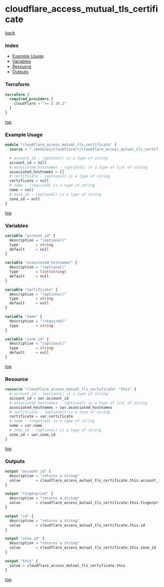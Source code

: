 # cloudflare_access_mutual_tls_certificate

[back](../cloudflare.md)

### Index

- [Example Usage](#example-usage)
- [Variables](#variables)
- [Resource](#resource)
- [Outputs](#outputs)

### Terraform

```terraform
terraform {
  required_providers {
    cloudflare = ">= 2.19.2"
  }
}
```

[top](#index)

### Example Usage

```terraform
module "cloudflare_access_mutual_tls_certificate" {
  source = "./modules/cloudflare/r/cloudflare_access_mutual_tls_certificate"

  # account_id - (optional) is a type of string
  account_id = null
  # associated_hostnames - (optional) is a type of list of string
  associated_hostnames = []
  # certificate - (optional) is a type of string
  certificate = null
  # name - (required) is a type of string
  name = null
  # zone_id - (optional) is a type of string
  zone_id = null
}
```

[top](#index)

### Variables

```terraform
variable "account_id" {
  description = "(optional)"
  type        = string
  default     = null
}

variable "associated_hostnames" {
  description = "(optional)"
  type        = list(string)
  default     = null
}

variable "certificate" {
  description = "(optional)"
  type        = string
  default     = null
}

variable "name" {
  description = "(required)"
  type        = string
}

variable "zone_id" {
  description = "(optional)"
  type        = string
  default     = null
}
```

[top](#index)

### Resource

```terraform
resource "cloudflare_access_mutual_tls_certificate" "this" {
  # account_id - (optional) is a type of string
  account_id = var.account_id
  # associated_hostnames - (optional) is a type of list of string
  associated_hostnames = var.associated_hostnames
  # certificate - (optional) is a type of string
  certificate = var.certificate
  # name - (required) is a type of string
  name = var.name
  # zone_id - (optional) is a type of string
  zone_id = var.zone_id
}
```

[top](#index)

### Outputs

```terraform
output "account_id" {
  description = "returns a string"
  value       = cloudflare_access_mutual_tls_certificate.this.account_id
}

output "fingerprint" {
  description = "returns a string"
  value       = cloudflare_access_mutual_tls_certificate.this.fingerprint
}

output "id" {
  description = "returns a string"
  value       = cloudflare_access_mutual_tls_certificate.this.id
}

output "zone_id" {
  description = "returns a string"
  value       = cloudflare_access_mutual_tls_certificate.this.zone_id
}

output "this" {
  value = cloudflare_access_mutual_tls_certificate.this
}
```

[top](#index)